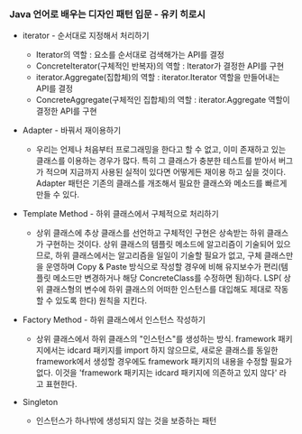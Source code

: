 ### Java 언어로 배우는 디자인 패턴 입문 - 유키 히로시
* iterator - 순서대로 지정해서 처리하기
  * Iterator의 역할 : 요소를 순서대로 검색해가는 API를 결정
  * ConcreteIterator(구체적인 반복자)의 역할 : Iterator가 결정한 API를 구현
  * iterator.Aggregate(집합체)의 역할 : iterator.Iterator 역할을 만들어내는 API를 결정
  * ConcreteAggregate(구체적인 집합체)의 역할 : iterator.Aggregate 역할이 결정한 API를 구현

* Adapter - 바꿔서 재이용하기
  * 우리는 언제나 처음부터 프로그래밍을 한다고 할 수 없고, 이미 존재하고 있는 클래스를 이용하는 경우가 많다. 특히 그 클래스가 
  충분한 테스트를 받아서 버그가 적으며 지금까지 사용된 실적이 있다면 어떻게든 재이용 하고 싶을 것이다. Adapter 패턴은 기존의 클래스를 
  개조해서 필요한 클래스와 메소드를 빠르게 만들 수 있다.

* Template Method - 하위 클래스에서 구체적으로 처리하기
  * 상위 클래스에 추상 클래스를 선언하고 구체적인 구현은 상속받는 하위 클래스가 구현하는 것이다. 상위 클래스의 템플릿 메소드에 알고리즘이 기술되어 있으므로, 하위 클래스에서는 알고리즘을 일일이 기술할 필요가 없고, 
  구체 클래스만을 운영하며 Copy & Paste 방식으로 작성할 경우에 비해 유지보수가 편리(템플릿 메소드만 변경하거나 해당 ConcreteClass를 수정하면 됨)하다. LSP(
  상위 클래스형의 변수에 하위 클래스의 어떠한 인스턴스를 대입해도 제대로 작동할 수 있도록 한다) 원칙을 지킨다.

* Factory Method - 하위 클래스에서 인스턴스 작성하기
  * 상위 클래스에서 하위 클래스의 "인스턴스"를 생성하는 방식. framework 패키지에서는 idcard 패키지를 import
  하지 않으므로, 새로운 클래스를 동일한 framework에서 생성할 경우에도 framework 패키지의 내용을 수정할 필요가 없다. 
  이것을 'framework 패키지는 idcard 패키지에 의존하고 있지 않다' 라고 표현한다.

* Singleton 
  * 인스턴스가 하나밖에 생성되지 않는 것을 보증하는 패턴